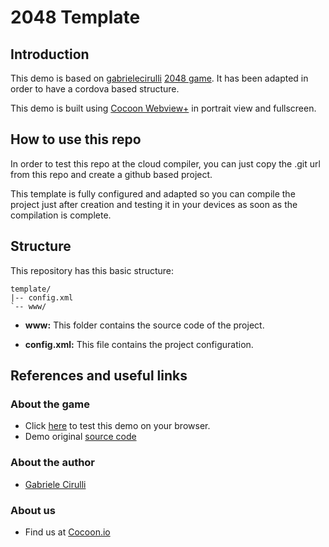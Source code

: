 2048 Template
=============

## Introduction

This demo is based on [gabrielecirulli](https://github.com/gabrielecirulli) [2048 game](https://github.com/gabrielecirulli/2048). It has been adapted in order to have a cordova based structure. 

This demo is built using [Cocoon Webview+](https://cocoon.io/doc/webview_plus) in portrait view and fullscreen.

## How to use this repo

In order to test this repo at the cloud compiler, you can just copy the .git url from this repo and create a github based project. 

This template is fully configured and adapted so you can compile the project just after creation and testing it in your devices as soon as the compilation is complete. 

## Structure

This repository has this basic structure: 
`````````````````
template/
|-- config.xml
`-- www/
``````````````````
* **www:** This folder contains the source code of the project. 

* **config.xml:** This file contains the project configuration.

## References and useful links

### About the game 

* Click [here](http://gabrielecirulli.github.io/2048/) to test this demo on your browser.
* Demo original [source code](https://github.com/gabrielecirulli/2048)

### About the author

* [Gabriele Cirulli](http://gabrielecirulli.com/)

### About us

* Find us at [Cocoon.io](https://cocoon.io/)
